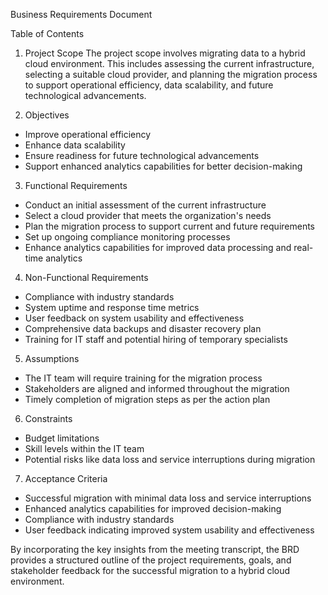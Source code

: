 Business Requirements Document

Table of Contents

1. Project Scope
The project scope involves migrating data to a hybrid cloud environment. This includes assessing the current infrastructure, selecting a suitable cloud provider, and planning the migration process to support operational efficiency, data scalability, and future technological advancements.

2. Objectives
- Improve operational efficiency
- Enhance data scalability
- Ensure readiness for future technological advancements
- Support enhanced analytics capabilities for better decision-making

3. Functional Requirements
- Conduct an initial assessment of the current infrastructure
- Select a cloud provider that meets the organization's needs
- Plan the migration process to support current and future requirements
- Set up ongoing compliance monitoring processes
- Enhance analytics capabilities for improved data processing and real-time analytics

4. Non-Functional Requirements
- Compliance with industry standards
- System uptime and response time metrics
- User feedback on system usability and effectiveness
- Comprehensive data backups and disaster recovery plan
- Training for IT staff and potential hiring of temporary specialists

5. Assumptions
- The IT team will require training for the migration process
- Stakeholders are aligned and informed throughout the migration
- Timely completion of migration steps as per the action plan

6. Constraints
- Budget limitations
- Skill levels within the IT team
- Potential risks like data loss and service interruptions during migration

7. Acceptance Criteria
- Successful migration with minimal data loss and service interruptions
- Enhanced analytics capabilities for improved decision-making
- Compliance with industry standards
- User feedback indicating improved system usability and effectiveness

By incorporating the key insights from the meeting transcript, the BRD provides a structured outline of the project requirements, goals, and stakeholder feedback for the successful migration to a hybrid cloud environment.
